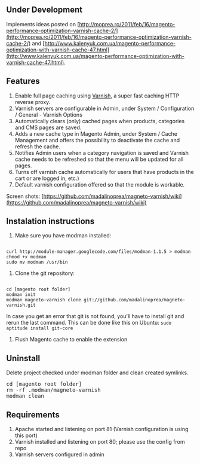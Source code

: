 ## Under Development

Implements ideas posted on [http://moprea.ro/2011/feb/16/magento-performance-optimization-varnish-cache-2/](http://moprea.ro/2011/feb/16/magento-performance-optimization-varnish-cache-2/) and 
[http://www.kalenyuk.com.ua/magento-performance-optimization-with-varnish-cache-47.html](http://www.kalenyuk.com.ua/magento-performance-optimization-with-varnish-cache-47.html).

## Features

1. Enable full page caching using [Varnish](http://www.varnish-cache.org/), a super fast caching HTTP reverse proxy.
1. Varnish servers are configurable in Admin, under System / Configuration / General - Varnish Options
1. Automatically clears (only) cached pages when products, categories and CMS pages are saved.
1. Adds a new cache type in Magento Admin, under System / Cache Management and offers the possibility to deactivate the cache
and refresh the cache.
1. Notifies Admin users when a category navigation is saved and Varnish cache needs to be refreshed so that the menu will
be updated for all pages.
1. Turns off varnish cache automatically for users that have products in the cart or are logged in, etc.)
1. Default varnish configuration offered so that the module is workable.

Screen shots: [https://github.com/madalinoprea/magneto-varnish/wiki](https://github.com/madalinoprea/magneto-varnish/wiki)


## Instalation instructions

1. Make sure you have modman installed:
<pre><code>
curl http://module-manager.googlecode.com/files/modman-1.1.5 > modman
chmod +x modman
sudo mv modman /usr/bin
</pre></code>

1. Clone the git repository:
<pre><code>
cd [magento root folder]
modman init
modman magneto-varnish clone git://github.com/madalinoprea/magneto-varnish.git
</code></pre>

In case you get an error that git is not found, you'll have to install git and rerun the last command. This can be done like this on Ubuntu:
`sudo aptitude install git-core`

1. Flush Magento cache to enable the extension

## Uninstall
Delete project checked under modman folder and clean created symlinks.
<pre>
cd [magento root folder]
rm -rf .modman/magneto-varnish
modman clean
</pre>

## Requirements

1. Apache started and listening on port 81 (Varnish configuration is using this port)
2. Varnish installed and listening on port 80; please use the config from repo 
3. Varnish servers configured in admin


